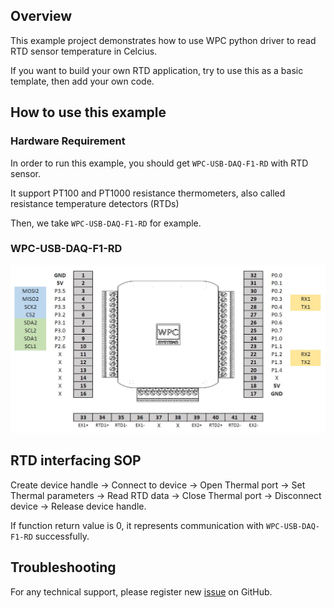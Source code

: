 ## Overview

This example project demonstrates how to use WPC python driver to read RTD sensor temperature in Celcius.

If you want to build your own RTD application, try to use this as a basic template, then add your own code.

## How to use this example

### Hardware Requirement

In order to run this example, you should get `WPC-USB-DAQ-F1-RD` with RTD sensor.

It support PT100 and PT1000 resistance thermometers, also called resistance temperature detectors (RTDs)

Then, we take `WPC-USB-DAQ-F1-RD` for example.

### WPC-USB-DAQ-F1-RD

<img src="https://github.com/WPC-Systems-Ltd/WPC_Python_driver_release/blob/main/Reference/Pinouts/USB-DAQ-F1-RD.JPG" alt="drawing" width="600"/>

## RTD interfacing SOP 

Create device handle -> Connect to device -> Open Thermal port -> Set Thermal parameters ->  Read RTD data -> Close Thermal port -> Disconnect device -> Release device handle.

If function return value is 0, it represents communication with `WPC-USB-DAQ-F1-RD` successfully.

## Troubleshooting

For any technical support, please register new [issue](https://github.com/WPC-Systems-Ltd/WPC_Python_driver_release/issues) on GitHub.